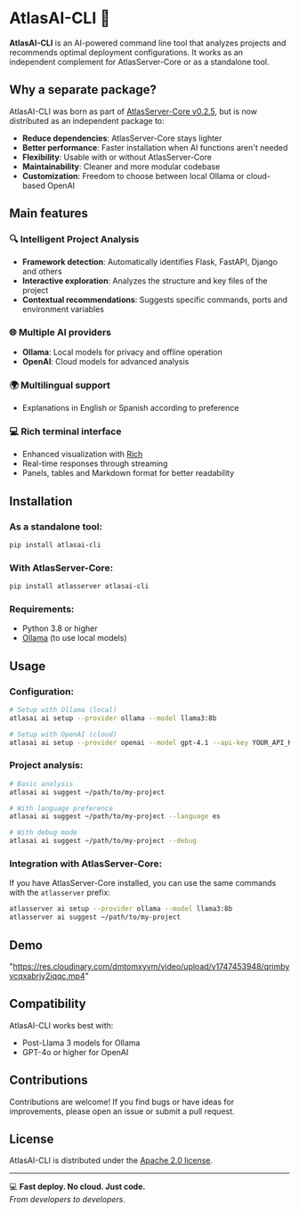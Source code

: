 # AtlasAI-CLI 🤖

**AtlasAI-CLI** is an AI-powered command line tool that analyzes projects and recommends optimal deployment configurations. It works as an independent complement for AtlasServer-Core or as a standalone tool.

## Why a separate package?

AtlasAI-CLI was born as part of [AtlasServer-Core v0.2.5](https://github.com/AtlasServer-Core/AtlasServer-Core/releases/tag/v0.2.5), but is now distributed as an independent package to:

- **Reduce dependencies**: AtlasServer-Core stays lighter
- **Better performance**: Faster installation when AI functions aren't needed
- **Flexibility**: Usable with or without AtlasServer-Core
- **Maintainability**: Cleaner and more modular codebase
- **Customization**: Freedom to choose between local Ollama or cloud-based OpenAI

## Main features

### 🔍 Intelligent Project Analysis
- **Framework detection**: Automatically identifies Flask, FastAPI, Django and others
- **Interactive exploration**: Analyzes the structure and key files of the project
- **Contextual recommendations**: Suggests specific commands, ports and environment variables

### 🌐 Multiple AI providers
- **Ollama**: Local models for privacy and offline operation
- **OpenAI**: Cloud models for advanced analysis

### 🌍 Multilingual support
- Explanations in English or Spanish according to preference

### 💻 Rich terminal interface
- Enhanced visualization with [Rich](https://github.com/Textualize/rich)
- Real-time responses through streaming
- Panels, tables and Markdown format for better readability

## Installation

### As a standalone tool:
```bash
pip install atlasai-cli
```

### With AtlasServer-Core:
```bash
pip install atlasserver atlasai-cli
```

### Requirements:
- Python 3.8 or higher
- [Ollama](https://github.com/ollama/ollama) (to use local models)

## Usage

### Configuration:

```bash
# Setup with Ollama (local)
atlasai ai setup --provider ollama --model llama3:8b

# Setup with OpenAI (cloud)
atlasai ai setup --provider openai --model gpt-4.1 --api-key YOUR_API_KEY
```

### Project analysis:

```bash
# Basic analysis
atlasai ai suggest ~/path/to/my-project

# With language preference
atlasai ai suggest ~/path/to/my-project --language es

# With debug mode
atlasai ai suggest ~/path/to/my-project --debug
```

### Integration with AtlasServer-Core:

If you have AtlasServer-Core installed, you can use the same commands with the `atlasserver` prefix:

```bash
atlasserver ai setup --provider ollama --model llama3:8b
atlasserver ai suggest ~/path/to/my-project
```

## Demo

"https://res.cloudinary.com/dmtomxyvm/video/upload/v1747453948/qrimbyvcqxabrjy2iqqc.mp4"


## Compatibility

AtlasAI-CLI works best with:
- Post-Llama 3 models for Ollama
- GPT-4o or higher for OpenAI

## Contributions

Contributions are welcome! If you find bugs or have ideas for improvements, please open an issue or submit a pull request.

## License

AtlasAI-CLI is distributed under the [Apache 2.0 license](LICENSE).

---

💻 **Fast deploy. No cloud. Just code.**  
*From developers to developers.*